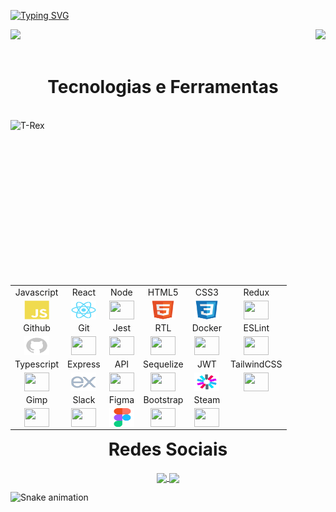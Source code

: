 [![Typing
SVG](https://readme-typing-svg.demolab.com?font=Rowdies&duration=3000&pause=1&color=FFFFFF&multiline=true&width=435&height=70&lines=Hi+there+!;Welcome+to+my+github+page)](https://git.io/typing-svg)

<div>
  
  <img  height="180em" src="https://github-readme-stats.vercel.app/api?username=brenolg&show_icons=true&theme=transparent"/>
  <img align="right" height="180em" src="https://github-readme-stats.vercel.app/api/top-langs/?username=brenolg&show_icons=true&theme=transparent&layout=compact"/>
</div>
<br>

<div  align="center"> 
  <h1 align="center">Tecnologias e Ferramentas</h1>
  <div style="display: inline_block"><br>
	<img align="left" height="250" alt="T-Rex" src="https://31.media.tumblr.com/2e8986a1b1c062623cea1b9edaddcc52/tumblr_mup3qzOPsX1rk0k2jo1_500.gif">
	     <table align="right">
					<tbody>
							 <tr>
									<td align="center">Javascript</td>
									<td align="center">React</td>
									<td align="center">Node</td>
									<td align="center">HTML5</td>
									<td align="center">CSS3</td>
                  <td align="center">Redux</td>
							  </tr>
							  <tr>
							  	 <td align="center">									
											<img
											align="center"
											height="30"
											width="40"
											src="https://raw.githubusercontent.com/devicons/devicon/master/icons/javascript/javascript-plain.svg" />
									 </td>
									 <td align="center">
											<img
											align="center"
											height="30"
											width="40"
											src="https://raw.githubusercontent.com/devicons/devicon/master/icons/react/react-original.svg" />
									</td>
									<td align="center">
											<img
											align="center"
											height="30"
											width="40"
											src="https://cdn.jsdelivr.net/gh/devicons/devicon/icons/nodejs/nodejs-original.svg" />
									</td>
									<td align="center">
											<img
											align="center"
											height="30"
											width="40"
											src="https://raw.githubusercontent.com/devicons/devicon/master/icons/html5/html5-original.svg" />
									</td>
									<td align="center">
											<img
												align="center"
												height="30"
												width="40"
												src="https://raw.githubusercontent.com/devicons/devicon/master/icons/css3/css3-original.svg" />
									</td>
									<td align="center">
											<img
												align="center"
												height="30"
												width="40"
												src="https://cdn.jsdelivr.net/gh/devicons/devicon/icons/redux/redux-original.svg" />       
									</td>  
							  </tr>
							  <tr>
								  <td align="center">Github</td>
									<td align="center">Git</td>
									<td align="center">Jest</td>
									<td align="center">RTL</td>
									<td align="center">Docker</td>
									<td align="center">ESLint</td>
							  </tr>
							  <tr>
									<td align="center">
											<img
												align="center"
												height="30"
 												width="40"        
												src="./github.png" />
									</td>
									<td align="center">
											<img
												align="center"
												height="30"
												width="40"
												src="https://cdn.jsdelivr.net/gh/devicons/devicon/icons/git/git-original.svg" />
									</td>      
									<td align="center">
											<img
												align="center"
												height="30"
												width="40"
												src="https://cdn.jsdelivr.net/gh/devicons/devicon/icons/jest/jest-plain.svg"/>         
									</td>  
									<td align="center">
											<img
												align="center"
												height="30"
												width="40"
    										src="https://testing-library.com/img/octopus-128x128.png" />
									</td>  
									<td align="center">
											<img
												align="center"
												height="30"
												width="40"
												src="https://cdn.jsdelivr.net/gh/devicons/devicon/icons/docker/docker-plain.svg" />	
									</td>
									<td align="center">        
											<img
												align="center"
												height="30"
												width="40"
												src="https://www.vectorlogo.zone/logos/eslint/eslint-icon.svg" />	
									</td>  
							</tr>
							<tr align="center">
							    <td align="center">Typescript</td>
							    <td align="center">Express</td>
									<td align="center">API</td>
									<td align="center">Sequelize</td>
									<td align="center">JWT</td>
									<td align="center">TailwindCSS</td>
							</tr>
							<tr>
									<td align="center">
											<img
											  align="center"
												height="30"
												width="40"
												src="https://cdn.jsdelivr.net/gh/devicons/devicon/icons/typescript/typescript-original.svg" 
												/>	
									</td>    
									<td align="center">
											<img
											  align="center"
												height="30"
												width="40"
												src="./express.png" 
												/>	
									</td>            
									<td align="center">
											<img
											  align="center"
												height="30"
												width="40"
												src="https://cdn.jsdelivr.net/gh/devicons/devicon/icons/fastapi/fastapi-original.svg"
												/>	
									</td>    
									<td align="center">
											<img
											  align="center"
												height="30"
												width="40"
												src="https://cdn.jsdelivr.net/gh/devicons/devicon/icons/sequelize/sequelize-original.svg"
												/>	
									</td>      
									<td align="center">
											<img
											  align="center"
												height="30"
												width="40"
												src="./JWT.png" 
												/>	
									</td>                                  
									<td align="center">
											<img
											  align="center"
												height="30"
												width="40"
												src="https://cdn.jsdelivr.net/gh/devicons/devicon/icons/tailwindcss/tailwindcss-plain.svg" 
												/>	          
									</td>  
							</tr>
							<tr>
									<td align="center">Gimp</td>
									<td align="center">Slack</td>
									<td align="center">Figma</td>
								 <td align="center">Bootstrap</td>
                  <td align="center">Steam</td>
							</tr>
							<tr>
																<td align="center">
											<img
												align="center"
												height="30"
												width="40"
												src="https://user-images.githubusercontent.com/103611470/212475683-30aa8c88-7c9c-4176-a385-64daefc2f63e.png" 
												/>	
									</td>  
									<td align="center">
											<img
												align="center"
												height="30"
												width="40"
												src="https://user-images.githubusercontent.com/103611470/212475773-3c7263dd-43b7-4b24-8611-7d7992fa99d7.png" 
												/>	
										<td align="center">
											<img
												align="center"
												height="30"
												width="40"
												src="https://github.com/devicons/devicon/blob/v2.15.1/icons/figma/figma-original.svg" 
												/>	
									</td>
									<td align="center">
											<img
												align="center"
												height="30"
												width="40"
												src="https://upload.vectorlogo.zone/logos/getbootstrap/images/987f8f6c-263a-47b1-a85d-853cfca215d9.svg"/>
									</td>   
									<td align="center">
											<img
												align="center"
												height="30"
												width="40"
												src="https://user-images.githubusercontent.com/103611470/212475815-a3154e78-68ac-4d4b-b5d5-6e4168a69948.png"/>
									</td>   
								</tr>
					</tbody>
			 </table>
  </div>
</div>
    
<div align="center">
<br>
<br>
<br>
<br>
<br>
<br>
<br>
<br>
<br>
<br>
<br>
<br>
<br>
<br>
<br>
<br>
  <h1 align="center">Redes Sociais</h1>
  <a href="mailto: brenolgar@gmail.com">
	<img
			align="center"
			height="50"
			src="https://user-images.githubusercontent.com/103611470/212475905-d14fd4fa-4ea5-41a4-a161-12c1cd42e277.png" />
	</a>
	<a
		href="http://www.linkedin.com/in/breno-lg"
		target="_blank"
		rel="noopener noreferrer">
		<img
			align="center"
			height="50"
			src="https://user-images.githubusercontent.com/103611470/212475971-cbf5aa0a-6714-4b8e-b5ae-4f64817ad12a.png" />
	</a>
</div>

![Snake animation](https://github.com/brenolg/brenolg/blob/output/github-contribution-grid-snake.svg)


